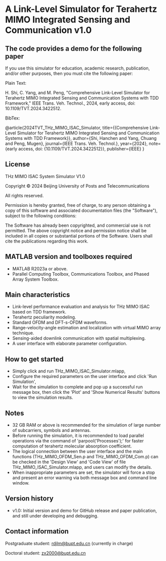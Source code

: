 # A Link-Level Simulator for Terahertz MIMO Integrated Sensing and Communication v1.0

## The code provides a demo for the following paper

If you use this simulator for education, academic research, publication, and/or other purposes, then you must cite the following paper:

Plain Text:

H. Shi, C. Yang, and M. Peng, "Comprehensive Link-Level Simulator for Terahertz MIMO Integrated Sensing and Communication Systems with TDD Framework," IEEE Trans. Veh. Technol., 2024, early access, doi: 10.1109/TVT.2024.3422512.

BibTex:

@article{2024TVT_THz_MIMO_ISAC_Simulator,
  title={{Comprehensive Link-Level Simulator for Terahertz MIMO Integrated Sensing and Communication Systems with TDD Framework}},
  author={Shi, Hanchen and Yang, Chuang and Peng, Mugen},
  journal={IEEE Trans. Veh. Technol.},
  year={2024},
  note={early access, doi: {10.1109/TVT.2024.3422512}},
  publisher={IEEE}
}

## License

THz MIMO ISAC System Simulator V1.0

Copyright © 2024 Beijing University of Posts and Telecommunications

All rights reserved.

Permission is hereby granted, free of charge, to any person obtaining a copy of this software and associated documentation files (the "Software"), subject to the following conditions:

The Software has already been copyrighted, and commercial use is not permitted. The above copyright notice and permission notice shall be included in all copies or substantial portions of the Software. Users shall cite the publications regarding this work.

## MATLAB version and toolboxes required

- MATLAB R2023a or above.
- Parallel Computing Toolbox, Communications Toolbox, and Phased Array System Toolbox.

## Main characteristics

- Link-level performance evaluation and analysis for THz MIMO ISAC based on TDD framework.
- Terahertz peculiarity modeling.
- Standard OFDM and DFT-s-OFDM waveforms.
- Range-velocity-angle estimation and localization with virtual MIMO array technique.
- Sensing-aided downlink communication with spatial multiplexing.
- A user interface with elaborate parameter configuration.

## How to get started

- Simply click and run THz_MIMO_ISAC_Simulator.mlapp,
- Configure the required parameters on the user interface and click 'Run Simulation',
- Wait for the simulation to complete and pop up a successful run message box, then click the 'Plot' and 'Show Numerical Results' buttons to view the simulation results.

## Notes

- 32 GB RAM or above is recommended for the simulation of large number of subcarriers, symbols and antennas.
- Before running the simulation, it is recommended to load parallel operations via the command of 'parpool('Processes');' for faster computation of terahertz molecular absorption coefficient.
- The logical connection between the user interface and the main functions (THz_MIMO_OFDM_Sen.p and THz_MIMO_OFDM_Com.p) can be checked in the 'Design View' and 'Code View' of file THz_MIMO_ISAC_Simulator.mlapp, and users can modify the details.
- When inappropriate parameters are set, the simulator will force a stop and present an error warning via both message box and command line window.

## Version history

- v1.0: Initial version and demo for GitHub release and paper publication, and still under developing and debugging.

## Contact information

Postgraduate student: rdjlm@bupt.edu.cn (currently in charge)

Doctoral student: zx2000@bupt.edu.cn
